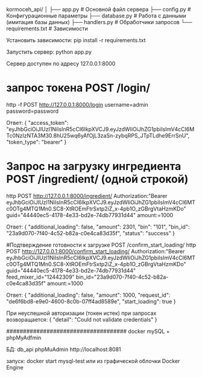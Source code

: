 kormoceh_api/
│
├── app.py                # Основной файл сервера
├── config.py             # Конфигурационные параметры
├── database.py           # Работа с данными (имитация базы данных)
├── handlers.py           # Обработчики запросов
└── requirements.txt      # Зависимости


Установить зависимости:
pip install -r requirements.txt

Запустить сервер:
python app.py

Сервер доступен по адресу 127.0.0.1:8000

# запрос токена POST /login/
http -f POST http://127.0.0.1:8000/login username=admin password=password

Ответ:
{
    "access_token": "eyJhbGciOiJIUzI1NiIsInR5cCI6IkpXVCJ9.eyJzdWIiOiJhZG1pbiIsImV4cCI6MTc0NzIzNTA3M30.8hU25wq6yAfOjL3zaSn-zybqRPS_JTpTLdhe9ErrSnU",
    "token_type": "bearer"
}



# Запрос на загрузку ингредиента POST /ingredient/ (одной строкой)
http POST http://127.0.0.1:8000/ingredient/ Authorization:"Bearer eyJhbGciOiJIUzI1NiIsInR5cCI6IkpXVCJ9.eyJzdWIiOiJhZG1pbiIsImV4cCI6MTc0OTg4MTQ1Mn0.SC8-XtROEmFtrSxtp2iZ_x-4pb1O_zGBrgVtaHzmKDo" guid="44440ec5-4178-4e33-bd2e-74db77931d44" amount:=1000

Ответ:
{
    "additional_loading": false,
    "amount": 2301,
    "bin": "101",
    "bin_id": "23a9d070-7f40-4c52-b82a-c0e4ca83d35f",
    "status": "success"
}

#Подтверждение готовности к загрузке POST /confirm_start_loading/
http POST http://127.0.0.1:8000/confirm_start_loading/ Authorization:"Bearer eyJhbGciOiJIUzI1NiIsInR5cCI6IkpXVCJ9.eyJzdWIiOiJhZG1pbiIsImV4cCI6MTc0OTg4MTQ1Mn0.SC8-XtROEmFtrSxtp2iZ_x-4pb1O_zGBrgVtaHzmKDo" guid="44440ec5-4178-4e33-bd2e-74db77931d44" feed_mixer_id="12442309" bin_id="23a9d070-7f40-4c52-b82a-c0e4ca83d35f" amount:=1000

Ответ:
{
    "additional_loading": false,
    "amount": 1000,
    "request_id": "de6f6bd8-e9e0-4600-8c0b-07ff4ad8589e",
    "start_loading": true
}



При неуспешной авторизации (токен истек) при запросах возворащается:
{
    "detail": "Could not validate credentials"
}

####################################
docker mySQL + phpMyAdfmin

БД:           db_api
phpMuAdmin    http://localhost:8081

запуск:
docker start mysql-test
или из графической облочки Docker Engine